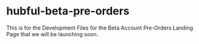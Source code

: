 # hubful-beta-pre-orders
This is for the Development Files for the Beta Account Pre-Orders Landing Page that we will be launching soon.
